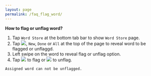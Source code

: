 ```yaml
---
layout: page
permalink: /faq_flag_word/
---
```

**How to flag or unflag word?**
1. Tap `Word Store` at the bottom tab bar to show `Word Store` page.
1. Tap <img src="https://wordboxbyung.github.io/images/flagfill.png"/>, `New`, `Done` or `All` at the top of the page to reveal word to be flagged or unflaggd.
1. Left swipe on the word to reveal flag or unflag option.
1. Tap <img src="https://wordboxbyung.github.io/images/flag.png"/> to flag or <img src="https://wordboxbyung.github.io/images/flagslash.png"/> to unflag.

`Assigned word can not be unflagged.`
